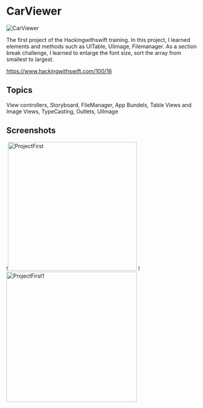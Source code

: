 # CarViewer
![CarViewer](https://user-images.githubusercontent.com/89012665/168767444-66215b1e-f323-4b7e-a26f-69318c16cad2.gif)


The first project  of the Hackingwithswift training. In this project, I learned elements and methods such as UITable, UIimage, Filemanager. As a section break challenge, I learned to enlarge the font size, sort the array from smallest to largest.

https://www.hackingwithswift.com/100/16



## Topics

View controllers, Storyboard, FileManager, App Bundels, Table Views and Image Views, TypeCasting, Outlets, UIImage


## Screenshots

!<img width="338" alt="ProjectFirst" src="https://user-images.githubusercontent.com/89012665/168762049-7e70798e-11dd-4620-a1dd-ba38396850ae.png">
!<img width="342" alt="ProjectFirst1" src="https://user-images.githubusercontent.com/89012665/168762071-9f1c4fbf-20b9-49d6-a8bf-9353c12e17ac.png">
